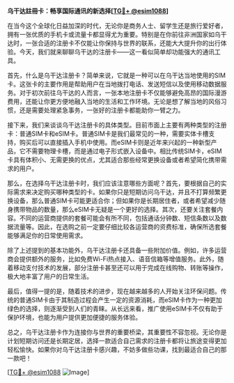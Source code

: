 **乌干达註冊卡：畅享国际通讯的新选择[[TG💪+ @esim1088](https://t.me/s/esim1088)]**

在当今这个全球化日益加深的时代，无论你是商务人士、留学生还是旅行爱好者，拥有一张优质的手机卡或流量卡都显得尤为重要。特别是在你前往非洲国家如乌干达时，一张合适的注册卡不仅能让你保持与世界的联系，还能大大提升你的出行体验。今天，我们就来聊聊乌干达的注册卡——这一看似简单却功能强大的通讯工具。

首先，什么是乌干达注册卡？简单来说，它就是一种可以在乌干达当地使用的SIM卡。这张卡的主要作用是帮助用户在当地拨打电话、发送短信以及使用移动数据服务。对于初次前往乌干达的人而言，一张本地注册卡不仅能够避免高昂的国际漫游费用，还能让你更方便地融入当地的生活和工作环境。无论是想了解当地的风俗习惯，还是需要处理紧急事务，一张好的注册卡都能助你一臂之力。

接下来，我们来谈谈乌干达注册卡的具体类型。目前市面上主要有两种类型的注册卡：普通SIM卡和eSIM卡。普通SIM卡是我们最常见的一种，需要实体卡槽支持，购买后可以直接插入手机中使用。而eSIM卡则是近年来兴起的一种新型产品，它不需要物理卡槽，而是通过电子形式嵌入设备中。相比传统SIM卡，eSIM卡具有体积小、无需更换的优点，尤其适合那些经常更换设备或者希望简化携带需求的用户。

那么，在选择乌干达注册卡时，我们应该注意哪些方面呢？首先，要根据自己的实际需求来决定购买哪种类型的卡。如果你只是短期访问乌干达，并且不打算频繁更换设备，那么普通SIM卡可能更适合你；但如果你是长期居住者，或者希望减少随身携带物品的数量，那么eSIM卡无疑是一个更好的选择。其次，还要关注套餐内容。不同的运营商提供的套餐可能会有所不同，包括通话分钟数、短信条数以及数据流量等。因此，在选购之前一定要仔细比较各运营商的资费标准，确保所选套餐能够满足你的日常使用需求。

除了上述提到的基本功能外，乌干达注册卡还具备一些附加价值。例如，许多运营商会提供额外的服务，比如免费Wi-Fi热点接入、语音信箱等增值服务。此外，随着移动支付技术的发展，部分注册卡甚至还可以用于完成在线购物、转账等操作，极大地丰富了用户的日常生活。

最后，值得一提的是，随着技术的进步，现在越来越多的人开始关注环保问题。传统的普通SIM卡由于其制造过程会产生一定的资源消耗，而eSIM卡作为一种更加绿色的选择，则逐渐受到人们的青睐。从长远来看，推广使用eSIM卡不仅有助于保护环境，也能为用户提供更加便捷的服务体验。

总之，乌干达注册卡作为连接你与世界的重要桥梁，其重要性不容忽视。无论你是计划短期访问还是长期定居，选择一款适合自己需求的注册卡都将让旅途变得更加轻松愉快。如果你对乌干达注册卡感兴趣，不妨多做些功课，找到最适合自己的那一款吧！

[[TG💪+ @esim1088](https://t.me/s/esim1088) ![Image](https://i.postimg.cc/4NQfJmqS/Snipaste-2025-05-13-00-14-12.png)]